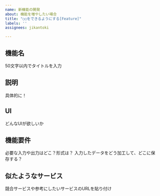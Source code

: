 ```yaml
---
name: 新機能の開発
about: 機能を増やしたい場合
title: "○○をできるようにする[Feature]"
labels: ''
assignees: jikantoki

---
```


## 機能名
50文字以内でタイトルを入力

## 説明
具体的に！

## UI
どんなUIが欲しいか

## 機能要件
必要な入力や出力はどこ？形式は？
入力したデータをどう加工して、どこに保存する？

## 似たようなサービス
競合サービスや参考にしたいサービスのURLを貼り付け

